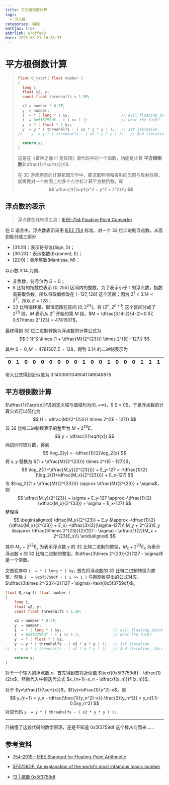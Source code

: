 ```yaml
---
title: 平方根倒数计算
tags:
  - 浮点数
categories: 编程
mathjax: true
abbrlink: e7dffed9
date: 2025-08-21 16:58:37
---
```


#  平方根倒数计算

> ```c
> float Q_rsqrt( float number )
> {
> 	long i;
> 	float x2, y;
> 	const float threehalfs = 1.5F;
> 
> 	x2 = number * 0.5F;
> 	y  = number;
> 	i  = * ( long * ) &y;                       // evil floating point bit level hacking
> 	i  = 0x5f3759df - ( i >> 1 );               // what the fuck?
> 	y  = * ( float * ) &i;
> 	y  = y * ( threehalfs - ( x2 * y * y ) );   // 1st iteration
> //	y  = y * ( threehalfs - ( x2 * y * y ) );   // 2nd iteration, this can be removed
> 
> 	return y;
> }
> ```
>
> 这是在《雷神之锤 III 竞技场》源代码中的一个函数，功能是计算 **平方根倒数**$\dfrac{1}{\sqrt{x}}\\$.
> 
> 在 3D 游戏场景的计算机图形学中，要求取照明和投影的光照与反射效果，就需要对一个曲面上的多个点坐标计算平方根倒数，即
> $$
> \dfrac{1}{\sqrt{x^2 + y^2 + z^2}}\\
> $$
> 

## 浮点数的表示

> 浮点数在线转换工具：[IEEE-754 Floating Point Converter](https://www.h-schmidt.net/FloatConverter/IEEE754.html)

在 C 语言中，浮点数表示采用 [IEEE 754](https://en.wikipedia.org/wiki/IEEE_754) 标准。对一个 32 位二进制浮点数，从高到低分成三部分

- [31:31]：表示符号位(Sign, S)；
- [30:23]：表示指数(Exponent, E)；
- [22:0]：表示尾数(Mantissa, M)；

以小数 $3.14$ 为例，

- 非负数，符号位为 $S=0$；
- 8 比特的指数位表示 $[0, 255]$ 区间内的整数，为了表示小于 $1$ 的浮点数，指数需要取负数，所以将取值修改在 $[-127, 128]$ 这个区间；因为 $2^1 < 3.14 < 2^2$，所以 $E=128$；
- 23 比特偏移量，取值范围在区间 $[0, 2^{23}]$，将 $[2^n, 2^{n+1}]$ 这个区间分成了 $2^{23}$ 段，$M$ 表示从 $2^n$ 开始的第 $M$ 段，$M = \dfrac{3.14-2}{4-2}=0.57, 0.57\times 2^{23} = 4781507$，

最终得到 32 位二进制转换为浮点数的计算公式为
$$
(-1)^S \times (1 + \dfrac{M}{2^{23}}) \times 2^{(E - 127)}
$$

其中 $S=0, M=4781507, E=128$，得到 $3.14$ 的二进制表示为

| 0    | 1    | 0    | 0    | 0    | 0    | 0    | 0    | 0    | 1    | 0    | 0    | 1    | 0    | 0    | 0    | 1    | 1    | 1    | 1    | 0    | 1    | 0    | 1    | 1    | 1    | 0    | 0    | 0    | 0    | 1    | 1    |
| ---- | ---- | ---- | ---- | ---- | ---- | ---- | ---- | ---- | ---- | ---- | ---- | ---- | ---- | ---- | ---- | ---- | ---- | ---- | ---- | ---- | ---- | ---- | ---- | ---- | ---- | ---- | ---- | ---- | ---- | ---- | ---- |

带入公式得到近似值为 $3.1400001049041748046875$

## 平方根倒数计算

$\dfrac{1}{\sqrt{x}}\\$的定义域与值域均为$[0, +\infty)$，$ S = 0$，于是浮点数的计算公式可以简化为
$$
(1 + \dfrac{M}{2^{23}}) \times 2^{(E - 127)}
$$
该 32 比特二进制数表示的整型为 $M + 2^{23}E$。
$$
y = \dfrac{1}{\sqrt{x}}
$$
两边同时取对数，得到
$$
\log_2{y} = -\dfrac{1}{2}\log_2{x}
$$
将 $x, y$ 替换为 $(1 + \dfrac{M}{2^{23}}) \times 2^{(E - 127)}$，
$$
\log_2{(1+\dfrac{M_y}{2^{23}})} + E_y-127 = -\dfrac{1}{2}(\log_2{(1+\dfrac{M_x}{2^{23}})} + E_x-127)
$$
令 $\log_2{(1 + \dfrac{M}{2^{23}})} \approx \dfrac{M}{2^{23}} + \sigma$，则
$$
\dfrac{M_y}{2^{23}} + \sigma + E_y-127 \approx -\dfrac{1}{2}(\dfrac{M_x}{2^{23}} + \sigma + E_x-127)
$$
整理得
$$
\begin{aligned}
\dfrac{M_y}{2^{23}} + E_y &\approx -\dfrac{1}{2}(\dfrac{M_x}{2^{23}} + E_x) -\dfrac{3}{2}(\sigma-127)\\
M_y + 2^{23}E_y &\approx \dfrac{3\times 2^{23}}{2}(127 - \sigma) - \dfrac{1}{2}(M_x + 2^{23}E_x)\\
\end{aligned}
$$

其中 $M_y + 2^{23}E_y$ 为表示浮点数 $y$ 的 32 比特二进制的整型，$M_x + 2^{23}E_x$ 为表示浮点数 $x$ 的 32 比特二进制的整型，$\dfrac{3\times 2^{23}}{2}(127 - \sigma)$ 是一个常数。

文首程序中 `i  = * ( long * ) &y;` 首先将浮点数的 32 比特二进制转换为整型，然后 `i  = 0x5f3759df - ( i >> 1 )` 与刚刚推导出的公式对应，$\dfrac{3\times 2^{23}}{2}(127 - \sigma)=\text{0x5f3759df}$。

```c
float Q_rsqrt( float number )
{
	long i;
	float x2, y;
	const float threehalfs = 1.5F;

	x2 = number * 0.5F;
	y  = number;
	i  = * ( long * ) &y;                       // evil floating point bit level hacking
	i  = 0x5f3759df - ( i >> 1 );               // what the fuck?
	y  = * ( float * ) &i;
	y  = y * ( threehalfs - ( x2 * y * y ) );   // 1st iteration
//	y  = y * ( threehalfs - ( x2 * y * y ) );   // 2nd iteration, this can be removed

	return y;
}
```

对于一个输入的浮点数 $x$，首先得到首次近似值 $\text{0x5f3759df} - \dfrac{1}{2}x$，然后代入牛顿迭代公式 $x_{n+1}=x_n - \dfrac{f(x_n)}{f'(x_n)}$。

对于 $y=\dfrac{1}{\sqrt{x}}$，$f(y)=\dfrac{1}{y^2}-x$，则
$$
y_{n+1} = y_n - \dfrac{\frac{1}{y_n^2}-x}{-\frac{2}{y_n^3}} = y_n(1.5-0.5xy_n^2)
$$
对应代码 `y  = y * ( threehalfs - ( x2 * y * y ) );`.

---

只搞懂了这段代码的数学原理，还是不知道 $\text{0x5f3759df}$ 这个数从何而来……


## 参考资料

- [754-2019 - IEEE Standard for Floating-Point Arithmetic](https://ieeexplore.ieee.org/document/8766229)

- [5F3759DF: An explanation of the world's most infamous magic number](https://breq.dev/2021/03/17/5F3759DF)

- [13 | 魔数 0x5f3759df](https://time.geekbang.org/column/article/730)
